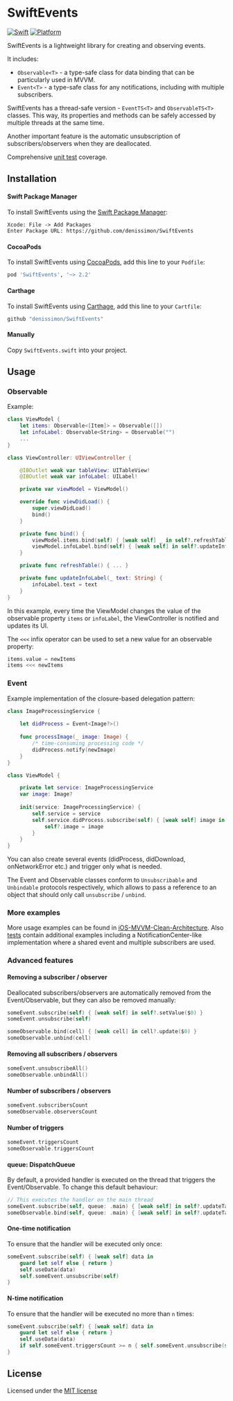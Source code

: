 SwiftEvents
===========

[![Swift](https://img.shields.io/badge/Swift-5-orange.svg?style=flat)](https://swift.org)
[![Platform](https://img.shields.io/badge/platform-iOS%20%7C%20macOS%20%7C%20watchOS%20%7C%20tvOS%20%7C%20Linux-lightgrey.svg)](https://developer.apple.com/swift/)

SwiftEvents is a lightweight library for creating and observing events.

It includes:
* `Observable<T>` - a type-safe class for data binding that can be particularly used in MVVM.
* `Event<T>` - a type-safe class for any notifications, including with multiple subscribers.

SwiftEvents has a thread-safe version - `EventTS<T>` and `ObservableTS<T>` classes. This way, its properties and methods can be safely accessed by multiple threads at the same time.

Another important feature is the automatic unsubscription of subscribers/observers when they are deallocated.

Comprehensive [unit test](https://github.com/denissimon/SwiftEvents/blob/master/Tests/SwiftEventsTests) coverage.

Installation
------------

#### Swift Package Manager

To install SwiftEvents using the [Swift Package Manager](https://swift.org/package-manager):

```txt
Xcode: File -> Add Packages
Enter Package URL: https://github.com/denissimon/SwiftEvents
```

#### CocoaPods

To install SwiftEvents using [CocoaPods](https://cocoapods.org), add this line to your `Podfile`:

```ruby
pod 'SwiftEvents', '~> 2.2'
```

#### Carthage

To install SwiftEvents using [Carthage](https://github.com/Carthage/Carthage), add this line to your `Cartfile`:

```ruby
github "denissimon/SwiftEvents"
```

#### Manually

Copy `SwiftEvents.swift` into your project.

Usage
-----

### Observable

Example:

```swift
class ViewModel {
    let items: Observable<[Item]> = Observable([])
    let infoLabel: Observable<String> = Observable("")
    ...
}
```

```swift
class ViewController: UIViewController {

    @IBOutlet weak var tableView: UITableView!
    @IBOutlet weak var infoLabel: UILabel!

    private var viewModel = ViewModel()

    override func viewDidLoad() {
        super.viewDidLoad()
        bind()
    }

    private func bind() {
        viewModel.items.bind(self) { [weak self] _ in self?.refreshTable() }
        viewModel.infoLabel.bind(self) { [weak self] in self?.updateInfoLabel($0) }
    }

    private func refreshTable() { ... }

    private func updateInfoLabel(_ text: String) {
        infoLabel.text = text
    }
}
```

In this example, every time the ViewModel changes the value of the observable property `items` or `infoLabel`, the ViewController is notified and updates its UI.

The `<<<` infix operator can be used to set a new value for an observable property:

```swift
items.value = newItems
items <<< newItems
```

### Event

Example implementation of the closure-based delegation pattern:

```swift
class ImageProcessingService {
    
    let didProcess = Event<Image?>()
    
    func processImage(_ image: Image) {
        /* time-consuming processing code */
        didProcess.notify(newImage)
    }
}
```

```swift
class ViewModel {

    private let service: ImageProcessingService
    var image: Image?
    
    init(service: ImageProcessingService) {
        self.service = service
        self.service.didProcess.subscribe(self) { [weak self] image in 
            self?.image = image
        }
    }
}
```

You can also create several events (didProcess, didDownload, onNetworkError etc.) and trigger only what is needed.

The Event and Observable classes conform to `Unsubscribable` and `Unbindable` protocols respectively, which allows to pass a reference to an object that should only call `unsubscribe` / `unbind`.

### More examples

More usage examples can be found in [iOS-MVVM-Clean-Architecture](https://github.com/denissimon/iOS-MVVM-Clean-Architecture). Also [tests](https://github.com/denissimon/SwiftEvents/blob/master/Tests/SwiftEventsTests) contain additional examples including a NotificationCenter-like implementation where a shared event and multiple subscribers are used.

### Advanced features

#### Removing a subscriber / observer

Deallocated subscribers/observers are automatically removed from the Event/Observable, but they can also be removed manually:

```swift
someEvent.subscribe(self) { [weak self] in self?.setValue($0) }
someEvent.unsubscribe(self)

someObservable.bind(cell) { [weak cell] in cell?.update($0) }
someObservable.unbind(cell)
```

#### Removing all subscribers / observers

```swift
someEvent.unsubscribeAll()
someObservable.unbindAll()
```

#### Number of subscribers / observers

```swift
someEvent.subscribersCount
someObservable.observersCount
```

#### Number of triggers

```swift
someEvent.triggersCount
someObservable.triggersCount
```

#### queue: DispatchQueue

By default, a provided handler is executed on the thread that triggers the Event/Observable. To change this default behaviour:

```swift
// This executes the handler on the main thread
someEvent.subscribe(self, queue: .main) { [weak self] in self?.updateTable($0) }
someObservable.bind(self, queue: .main) { [weak self] in self?.updateTable($0) }
```

#### One-time notification

To ensure that the handler will be executed only once:

```swift
someEvent.subscribe(self) { [weak self] data in
    guard let self else { return }
    self.useData(data)
    self.someEvent.unsubscribe(self)
}
```

#### N-time notification

To ensure that the handler will be executed no more than `n` times:

```swift
someEvent.subscribe(self) { [weak self] data in
    guard let self else { return }
    self.useData(data)
    if self.someEvent.triggersCount >= n { self.someEvent.unsubscribe(self) }
}
```

License
-------

Licensed under the [MIT license](https://github.com/denissimon/SwiftEvents/blob/master/LICENSE)
